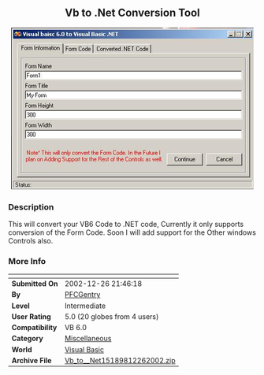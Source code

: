 ﻿<div align="center">

## Vb to \.Net Conversion Tool

<img src="PIC200212262235151401.JPG">
</div>

### Description

This will convert your VB6 Code to .NET code, Currently it only supports conversion of the Form Code. Soon I will add support for the Other windows Controls also.
 
### More Info
 


<span>             |<span>
---                |---
**Submitted On**   |2002-12-26 21:46:18
**By**             |[PFCGentry](https://github.com/Planet-Source-Code/PSCIndex/blob/master/ByAuthor/pfcgentry.md)
**Level**          |Intermediate
**User Rating**    |5.0 (20 globes from 4 users)
**Compatibility**  |VB 6\.0
**Category**       |[Miscellaneous](https://github.com/Planet-Source-Code/PSCIndex/blob/master/ByCategory/miscellaneous__1-1.md)
**World**          |[Visual Basic](https://github.com/Planet-Source-Code/PSCIndex/blob/master/ByWorld/visual-basic.md)
**Archive File**   |[Vb\_to\_\_Net15189812262002\.zip](https://github.com/Planet-Source-Code/pfcgentry-vb-to-net-conversion-tool__1-41884/archive/master.zip)








